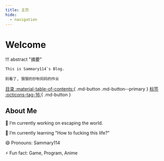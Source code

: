 ```yaml
---
title: 主页
hide:
  - navigation
---
```

# Welcome



!!! abstract "摘要"

    This is Sammary114`s Blog.
    
    别看了, 狠狠的抄秋妈妈的作业

[目录 :material-table-of-contents:](toc){ .md-button .md-button--primary }
[标签 :octicons-tag-16:](tags){ .md-button }

## About Me

🔭 I’m currently working on escaping the world.

🌱 I’m currently learning "How to fucking this life?"

😄 Pronouns: Sammary114

⚡ Fun fact: Game, Program, Anime

